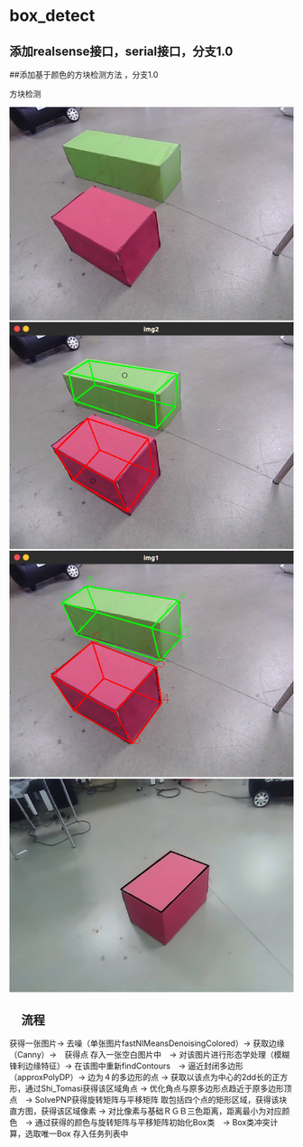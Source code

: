 # box_detect

## 添加realsense接口，serial接口，分支1.0
##添加基于颜色的方块检测方法 ，分支1.0
<!-- #  -->
方块检测

<img src="cap.jpg">
<img src="demo1.png">
<img src="demo2.png">
<img src="demo.jpg">
<!-- #  -->

## 　流程
获得一张图片->
	去噪（单张图片fastNlMeansDenoisingColored）->
	获取边缘（Canny）->　获得点
	存入一张空白图片中　->
	对该图片进行形态学处理（模糊锋利边缘特征）->
	在该图中重新findContours　->
	逼近封闭多边形（approxPolyDP）->
	边为４的多边形的点  ->
		获取以该点为中心的2dd长的正方形，通过Shi_Tomasi获得该区域角点 ->
		优化角点与原多边形点趋近于原多边形顶点　->
		SolvePNP获得旋转矩阵与平移矩阵
	取包括四个点的矩形区域，获得该块直方图，获得该区域像素 ->
	对比像素与基础ＲＧＢ三色距离，距离最小为对应颜色　->
	通过获得的颜色与旋转矩阵与平移矩阵初始化Box类　->
	Box类冲突计算，选取唯一Box
	存入任务列表中

## 


